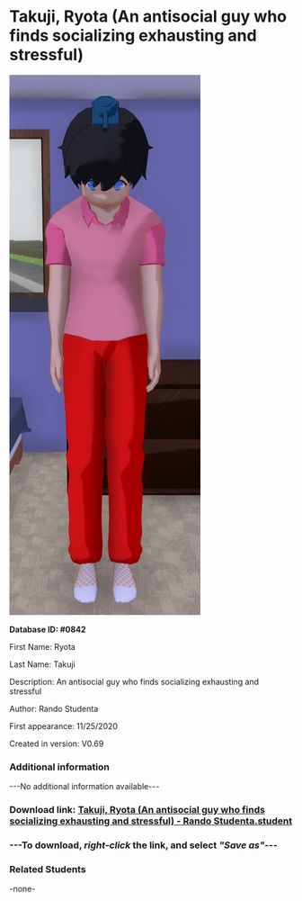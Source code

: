 # Takuji, Ryota (An antisocial guy who finds socializing exhausting and stressful)

<img src="../../Files/Images/Takuji, Ryota (An antisocial guy who finds socializing exhausting and stressful).png" title="Takuji, Ryota (An antisocial guy who finds socializing exhausting and stressful) - Rando Studenta">

**Database ID: #0842**

First Name: Ryota

Last Name: Takuji

Description: An antisocial guy who finds socializing exhausting and stressful

Author: Rando Studenta

First appearance: 11/25/2020

Created in version: V0.69

### Additional information

---No additional information available---

### Download link: <a href="https://raw.githubusercontent.com/Arbiter1223/Daigaku-Gurashi-Custom-Students/master/Files/Student%20Files/Takuji%2C%20Ryota%20(An%20antisocial%20guy%20who%20finds%20socializing%20exhausting%20and%20stressful)%20-%20Rando%20Studenta.student">Takuji, Ryota (An antisocial guy who finds socializing exhausting and stressful) - Rando Studenta.student</a>

### ---**To download, _right-click_ the link, and select _"Save as"_**---

### Related Students

-none-
